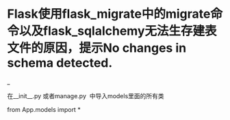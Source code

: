 # Flask使用flask_migrate中的migrate命令以及flask\_sqlalchemy无法生存建表文件的原因，提示No changes in schema detected._



在\_\_init\_\_.py 或者manage.py  中导入models里面的所有类

from App.models import \*   

